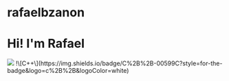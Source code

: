 # rafaelbzanon
# Hi! I'm Rafael
<img src="{https://img.shields.io/badge/C%2B%2B-00599C?style=for-the-badge&logo=c%2B%2B&logoColor=white}" />
!\[C++\](https://img.shields.io/badge/C%2B%2B-00599C?style=for-the-badge&logo=c%2B%2B&logoColor=white)